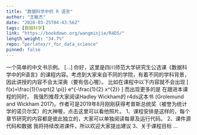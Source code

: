 ```yaml
---
title: "数据科学中的 R 语言"
author: "王敏杰"
date: "2020-03-25T04:43:56Z"
tags: [数据科学]
link: "https://bookdown.org/wangminjie/R4DS/"
length_weight: "34.7%"
repo: "perlatex/r_for_data_science"
pinned: false
---
```


一个简单的中文书示例。 [...] 你好，这里是四川师范大学研究生公选课《数据科学中的R语言》的课程内容。考虑到大家来自不同的学院，有着不同的学科背景，因此讲授的内容不会太深奥（要有信心喔）。 比如在课程中以下内容就不会出现 \[ f(x)=\frac{1}{\sqrt{2 \pi}} e^{-\frac{1}{2} x^{2}} \] 而出现更多的是 在跟进本课程的同时， 我强烈推荐大家阅读Hadley Wickham的 r4ds这本书 (Grolemund and Wickham 2017)。作者可是2019年8月刚刚获得考普斯总统奖（被誉为统计学的诺贝尔奖）的大神喔，点击这里可以看他照片。 1、课程安排是这样的，每个章节研究的内容都是彼此独立的，大家可以单独阅读每章及运行代码。 2、课件源代码和数据 我将持续改进课件，所以欢迎大家提出建议 3、关于课程目标 ...
